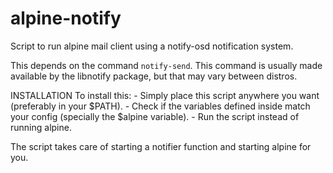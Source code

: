 alpine-notify
=============

Script to run alpine mail client using a notify-osd notification system.

This depends on the command `notify-send`. This command is usually
made available by the libnotify package, but that may vary between
distros.

INSTALLATION
To install this:
	- Simply place this script anywhere you want (preferably in your $PATH).
	- Check if the variables defined inside match your config (specially the $alpine variable).
	- Run the script instead of running alpine.

The script takes care of starting a notifier function and starting
alpine for you.